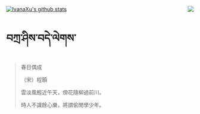[![IvanaXu's github stats](https://github-readme-stats.vercel.app/api?username=IvanaXu&show_icons=true&theme=vue-dark)](https://github.com/anuraghazra/github-readme-stats)
<img align="right" src="https://github-readme-stats.vercel.app/api/top-langs/?username=IvanaXu&langs_count=3&theme=graywhite" />
# བཀྲ་ཤིས་བདེ་ལེགས་
> 春日偶成
> 
> （宋）程顥
> 
> 雲淡風輕近午天，傍花隨柳過前川。
> 
> 時人不識餘心樂，將謂偷閒學少年。
>
